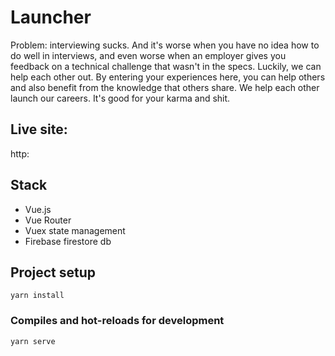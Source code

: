 # Launcher
Problem: interviewing sucks. And it's worse when you have no idea how to do well in interviews, and even worse when 
an employer gives you feedback on a technical challenge that wasn't in the specs. Luckily, we can help each other out. By 
entering your experiences here, you can help others and also benefit from the knowledge that others share. We help each other 
launch our careers. It's good for your karma and shit.

## Live site: 
http:

## Stack
* Vue.js
* Vue Router
* Vuex state management
* Firebase firestore db

## Project setup
```
yarn install
```

### Compiles and hot-reloads for development
```
yarn serve
```
